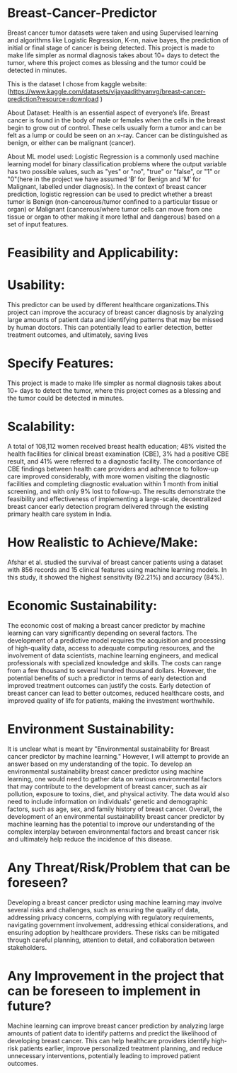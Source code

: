 # Breast-Cancer-Predictor
Breast cancer tumor datasets were taken and using Supervised learning and algorithms like Logistic Regression, K-nn, naive bayes, the prediction of initial or final stage of cancer is being detected. This project is made to make life simpler as normal diagnosis takes about 10+ days to detect the tumor, where this project comes as blessing and the tumor could be detected in minutes.

This is the dataset I chose from kaggle website: (https://www.kaggle.com/datasets/vijayaadithyanvg/breast-cancer-prediction?resource=download )

About Dataset: Health is an essential aspect of everyone’s life. Breast cancer is found in the body of male or females when the cells in the breast begin to grow out of control. These cells usually form a tumor and can be felt as a lump or could be seen on an x-ray. Cancer can be distinguished as benign, or either can be malignant (cancer).

About ML model used: Logistic Regression is a commonly used machine learning model for binary classification problems where the output variable has two possible values, such as "yes" or "no", "true" or "false", or "1" or "0"(here in the project we have assumed ‘B’ for Benign and ‘M’ for Malignant, labelled under diagnosis). In the context of breast cancer prediction, logistic regression can be used to predict whether a breast tumor is Benign (non-cancerous/tumor confined to a particular tissue or organ) or Malignant (cancerous/where tumor cells can move from one tissue or organ to other making it more lethal and dangerous) based on a set of input features.

# Feasibility and Applicability: 
# Usability: 
This predictor can be used by different healthcare organizations.This project can improve the accuracy of breast cancer diagnosis by analyzing large amounts of patient data and identifying patterns that may be missed by human doctors. This can potentially lead to earlier detection, better treatment outcomes, and ultimately, saving lives
 
# Specify Features: 
This project is made to make life simpler as normal diagnosis takes about 10+ days to detect the tumor, where this project comes as a blessing and the tumor could be detected in minutes.
 
# Scalability: 
A total of 108,112 women received breast health education; 48% visited the health facilities for clinical breast examination (CBE), 3% had a positive CBE result, and 41% were referred to a diagnostic facility. The concordance of CBE findings between health care providers and adherence to follow-up care improved considerably, with more women visiting the diagnostic facilities and completing diagnostic evaluation within 1 month from initial screening, and with only 9% lost to follow-up. 
The results demonstrate the feasibility and effectiveness of implementing a large-scale, decentralized breast cancer early detection program delivered through the existing primary health care system in India.
 
# How Realistic to Achieve/Make: 
Afshar et al. studied the survival of breast cancer patients using a dataset with 856 records and 15 clinical features using machine learning models. In this study, it showed the highest sensitivity (92.21%) and accuracy (84%).

# Economic Sustainability: 
The economic cost of making a breast cancer predictor by machine learning can vary significantly depending on several factors. The development of a predictive model requires the acquisition and processing of high-quality data, access to adequate computing resources, and the involvement of data scientists, machine learning engineers, and medical professionals with specialized knowledge and skills. The costs can range from a few thousand to several hundred thousand dollars. However, the potential benefits of such a predictor in terms of early detection and improved treatment outcomes can justify the costs. Early detection of breast cancer can lead to better outcomes, reduced healthcare costs, and improved quality of life for patients, making the investment worthwhile.

# Environment Sustainability: 
It is unclear what is meant by "Environmental sustainability for Breast cancer predictor by machine learning." However, I will attempt to provide an answer based on my understanding of the topic.
To develop an environmental sustainability breast cancer predictor using machine learning, one would need to gather data on various environmental factors that may contribute to the development of breast cancer, such as air pollution, exposure to toxins, diet, and physical activity. The data would also need to include information on individuals' genetic and demographic factors, such as age, sex, and family history of breast cancer.
Overall, the development of an environmental sustainability breast cancer predictor by machine learning has the potential to improve our understanding of the complex interplay between environmental factors and breast cancer risk and ultimately help reduce the incidence of this disease.
 
# Any Threat/Risk/Problem that can be foreseen? 
Developing a breast cancer predictor using machine learning may involve several risks and challenges, such as ensuring the quality of data, addressing privacy concerns, complying with regulatory requirements, navigating government involvement, addressing ethical considerations, and ensuring adoption by healthcare providers. These risks can be mitigated through careful planning, attention to detail, and collaboration between stakeholders.
           
# Any Improvement in the project that can be foreseen to implement in future?
Machine learning can improve breast cancer prediction by analyzing large amounts of patient data to identify patterns and predict the likelihood of developing breast cancer. This can help healthcare providers identify high-risk patients earlier, improve personalized treatment planning, and reduce unnecessary interventions, potentially leading to improved patient outcomes.
